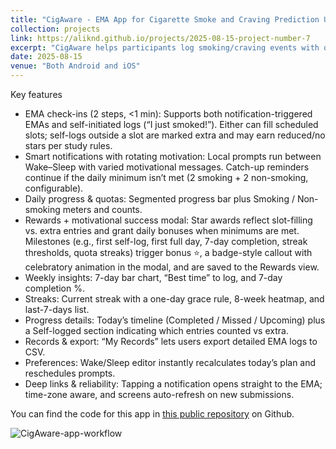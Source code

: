 ```yaml
---
title: "CigAware - EMA App for Cigarette Smoke and Craving Prediction Using AI"
collection: projects
link: https://aliknd.github.io/projects/2025-08-15-project-number-7
excerpt: "CigAware helps participants log smoking/craving events with quick EMAs, then turns those into daily progress, streaks, and weekly insights—backed by gentle, motivational nudges."
date: 2025-08-15
venue: "Both Android and iOS"
---
```


Key features

- EMA check-ins (2 steps, <1 min): Supports both notification-triggered EMAs and self-initiated logs (“I just smoked!”). Either can fill scheduled slots; self-logs outside a slot are marked extra and may earn reduced/no stars per study rules.
- Smart notifications with rotating motivation: Local prompts run between Wake–Sleep with varied motivational messages. Catch-up reminders continue if the daily minimum isn’t met (2 smoking + 2 non-smoking, configurable).
- Daily progress & quotas: Segmented progress bar plus Smoking / Non-smoking meters and counts.
- Rewards + motivational success modal: Star awards reflect slot-filling vs. extra entries and grant daily bonuses when minimums are met. Milestones (e.g., first self-log, first full day, 7-day completion, streak thresholds, quota streaks) trigger bonus ⭐, a badge-style callout with celebratory animation in the modal, and are saved to the Rewards view.
- Weekly insights: 7-day bar chart, “Best time” to log, and 7-day completion %.
- Streaks: Current streak with a one-day grace rule, 8-week heatmap, and last-7-days list.
- Progress details: Today’s timeline (Completed / Missed / Upcoming) plus a Self-logged section indicating which entries counted vs extra.
- Records & export: “My Records” lets users export detailed EMA logs to CSV.
- Preferences: Wake/Sleep editor instantly recalculates today’s plan and reschedules prompts.
- Deep links & reliability: Tapping a notification opens straight to the EMA; time-zone aware, and screens auto-refresh on new submissions.

You can find the code for this app in <a href="https://github.com/aliknd/CigAware_Mobile_App">this public repository</a> on Github.

![CigAware-app-workflow](https://github.com/aliknd/aliknd.github.io/assets/grid.png)

